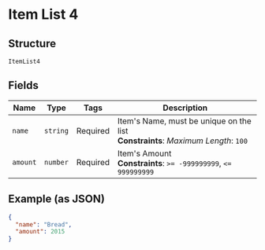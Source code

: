 
# Item List 4

## Structure

`ItemList4`

## Fields

| Name | Type | Tags | Description |
|  --- | --- | --- | --- |
| `name` | `string` | Required | Item's Name, must be unique on the list<br>**Constraints**: *Maximum Length*: `100` |
| `amount` | `number` | Required | Item's Amount<br>**Constraints**: `>= -999999999`, `<= 999999999` |

## Example (as JSON)

```json
{
  "name": "Bread",
  "amount": 2015
}
```


